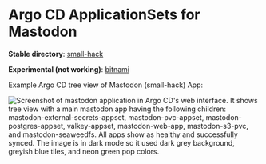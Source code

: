 # Argo CD ApplicationSets for Mastodon

**Stable directory**: [small-hack](./small-hack)

**Experimental (not working)**: [bitnami](./bitnami)

Example Argo CD tree view of Mastodon (small-hack) App:

![Screenshot of mastodon application in Argo CD's web interface. It shows tree view with a main mastodon app having the following children: mastodon-external-secrets-appset, mastodon-pvc-appset, mastodon-postgres-appset, valkey-appset, mastodon-web-app, mastodon-s3-pvc, and mastodon-seaweedfs. All apps show as healthy and successfully synced. The image is in dark mode so it used dark grey background, greyish blue tiles, and neon green pop colors.](https://github.com/user-attachments/assets/a6657495-02f0-41c9-b6e6-d6149549c7ab)
